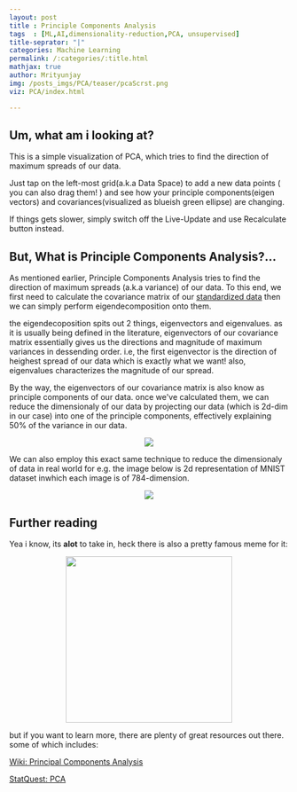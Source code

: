 ```yaml
---
layout: post 
title : Principle Components Analysis
tags  : [ML,AI,dimensionality-reduction,PCA, unsupervised]
title-seprator: "|"
categories: Machine Learning
permalink: /:categories/:title.html
mathjax: true
author: Mrityunjay
img: /posts_imgs/PCA/teaser/pcaScrst.png
viz: PCA/index.html

---
```



<!-- <script>
document.getElementById("myFrame").src = '{{"/assets/viz/" | prepend: site.baseurl | append : page.viz}}'
</script> -->

## Um, what am i looking at?

This is a simple visualization of PCA, which tries to find the direction of maximum spreads of our data.
 <!-- we can then project our data onto these directions(a.k.a principle components) to reduce the dimensionality without sacrificing data's defining characterstics. -->

Just tap on the left-most grid(a.k.a Data Space) to add a new data points ( you can also drag them! ) and see how your principle components(eigen vectors) and covariances(visualized as blueish green ellipse) are changing.

If things gets slower, simply switch off the Live-Update and use Recalculate button instead.

<!-- TODO: implement projection onto principle components -->
## But, What is Principle Components Analysis?...

As mentioned earlier, Principle Components Analysis tries to find the direction of maximum spreads (a.k.a variance) of our data. To this end, we first need to calculate the covariance matrix of our [standardized data](https://en.wikipedia.org/wiki/Feature_scaling) then we can simply perform eigendecomposition onto them.

the eigendecoposition spits out 2 things, eigenvectors and eigenvalues. as it is usually being defined in the literature, eigenvectors of our covariance matrix essentially gives us the directions and magnitude of maximum variances in dessending order. i.e, the first eigenvector is the direction of heighest spread of our data which is exactly what we want! also, eigenvalues characterizes the magnitude of our spread.

By the way, the eigenvectors of our covariance matrix is also know as principle components of our data.
once we've calculated them, we can reduce the dimensionaly of our data by projecting our data (which is 2d-dim in our case) into one of the principle components, effectively explaining 50% of the variance in our data.

<div style="text-align:center">
<a href="https://brilliant.org/wiki/principal-component-analysis/">
	<img src="{{site.url}}/assets/img/posts_imgs/PCA/body/pca-proj.png">
</a>
</div>
<!-- <a href="https://builtin.com/data-science/step-step-explanation-principal-component-analysis">
	<img src="{{site.url}}/assets/img/posts_imgs/PCA/body/pca.gif">
</a> -->

We can also employ this exact same technique to reduce the dimensionaly of data in real world for e.g. the image below is 2d representation of MNIST dataset inwhich each image is of 784-dimension. 

<div style="text-align:center">
<a href="https://www.researchgate.net/figure/Projection-into-a-3D-space-via-PCA-of-the-MNIST-benchmark-dataset-This-data-set_fig3_261567034">
	<img src="{{site.url}}/assets/img/posts_imgs/PCA/body/pca-MNIST-proj.png">
</a>
</div>

## Further reading

Yea i know, its **alot** to take in, heck there is also a pretty famous meme for it:
<div style="text-align:center">
<a href="https://towardsdatascience.com/algorithms-from-scratch-pca-cde10b835ebc">
	<img src="{{site.url}}/assets/img/posts_imgs/PCA/body/pca-meme.jpeg" width="300px">
</a>
</div>

but if you want to learn more, there are plenty of great resources out there. some of which includes:

[Wiki: Principal Components Analysis](https://en.wikipedia.org/wiki/Principal_component_analysis)

[StatQuest:  PCA](https://www.youtube.com/watch?v=FgakZw6K1QQ)